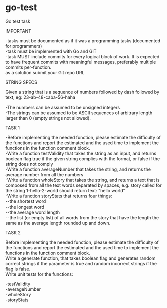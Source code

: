 # go-test

Go test task

IMPORTANT

-tasks must be documented as if it was a programming tasks (documented for programmers)  
-task must be implemented with Go and GIT  
-task MUST include commits for every logical block of work. It is expected to have frequent commits with meaningful messages, preferably multiple commits per-function.  
 as a solution submit your Git repo URL

STRING SPECS

Given a string that is a sequence of numbers followed by dash followed by text, eg: 23-ab-48-caba-56-haha

-The numbers can be assumed to be unsigned integers  
-The strings can be assumed to be ASCII sequences of arbitrary length larger than 0 (empty strings not allowed).

TASK 1

-Before implementing the needed function, please estimate the difficulty of the functions and report the estimated and the used time to implement the functions in the function comment block.  
-Write a function testValidity that takes the string as an input, and returns boolean flag true if the given string complies with the format, or false if the string does not comply  
-Write a function averageNumber that takes the string, and returns the average number from all the numbers  
-Write a function wholeStory that takes the string, and returns a text that is composed from all the text words separated by spaces, e.g. story called for the string 1-hello-2-world should return text: "hello world"  
-Write a function storyStats that returns four things:  
--the shortest word  
--the longest word  
--the average word length  
--the list (or empty list) of all words from the story that have the length the same as the average length rounded up and down.

TASK 2

Before implementing the needed function, please estimate the difficulty of the functions and report the estimated and the used time to implement the functions in the function comment block.  
Write a generate function, that takes boolean flag and generates random correct strings if the parameter is true and random incorrect strings if the flag is false.  
Write unit tests for the functions:

-testValidity  
-averageNumber  
-wholeStory  
-storyStats